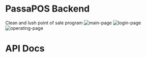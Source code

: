 # PassaPOS Backend
Clean and lush point of sale program
![main-page](https://i.ibb.co/QYwKdFq/Web-1920-1.png)
![login-page](https://i.ibb.co/hB4LTr5/Web-1920-3.png)
![operating-page](https://i.ibb.co/Ttg2VSx/Web-1920-2.png)

# API Docs
